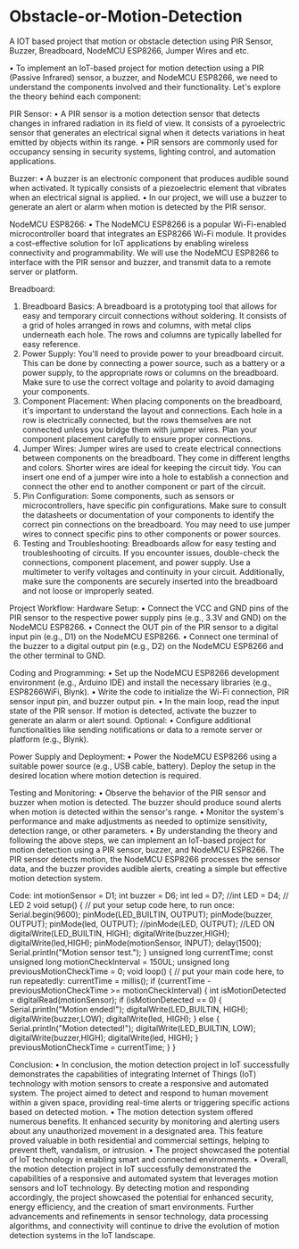 # Obstacle-or-Motion-Detection
A IOT based project that motion or obstacle detection using PIR Sensor, Buzzer, Breadboard, NodeMCU ESP8266, Jumper Wires and etc.

•	To implement an IoT-based project for motion detection using a PIR (Passive Infrared) sensor, a buzzer, and NodeMCU ESP8266, we need to understand the components involved and their functionality. Let's explore the theory behind each component:

PIR Sensor:
•	A PIR sensor is a motion detection sensor that detects changes in infrared radiation in its field of view. It consists of a pyroelectric sensor that generates an electrical signal when it detects variations in heat emitted by objects within its range. 
•	PIR sensors are commonly used for occupancy sensing in security systems, lighting control, and automation applications.

Buzzer:
•	A buzzer is an electronic component that produces audible sound when activated. It typically consists of a piezoelectric element that vibrates when an electrical signal is applied. 
•	In our project, we will use a buzzer to generate an alert or alarm when motion is detected by the PIR sensor.

NodeMCU ESP8266:
•	The NodeMCU ESP8266 is a popular Wi-Fi-enabled microcontroller board that integrates an ESP8266 Wi-Fi module. It provides a cost-effective solution for IoT applications by enabling wireless connectivity and programmability. We will use the NodeMCU ESP8266 to interface with the PIR sensor and buzzer, and transmit data to a remote server or platform.

Breadboard:
1.	Breadboard Basics: A breadboard is a prototyping tool that allows for easy and temporary circuit connections without soldering. It consists of a grid of holes arranged in rows and columns, with metal clips underneath each hole. The rows and columns are typically labelled for easy reference.
2.	Power Supply: You'll need to provide power to your breadboard circuit. This can be done by connecting a power source, such as a battery or a power supply, to the appropriate rows or columns on the breadboard. Make sure to use the correct voltage and polarity to avoid damaging your components.
3.	Component Placement: When placing components on the breadboard, it's important to understand the layout and connections. Each hole in a row is electrically connected, but the rows themselves are not connected unless you bridge them with jumper wires. Plan your component placement carefully to ensure proper connections.
4.	Jumper Wires: Jumper wires are used to create electrical connections between components on the breadboard. They come in different lengths and colors. Shorter wires are ideal for keeping the circuit tidy. You can insert one end of a jumper wire into a hole to establish a connection and connect the other end to another component or part of the circuit.
5.	Pin Configuration: Some components, such as sensors or microcontrollers, have specific pin configurations. Make sure to consult the datasheets or documentation of your components to identify the correct pin connections on the breadboard. You may need to use jumper wires to connect specific pins to other components or power sources.
6.	Testing and Troubleshooting: Breadboards allow for easy testing and troubleshooting of circuits. If you encounter issues, double-check the connections, component placement, and power supply. Use a multimeter to verify voltages and continuity in your circuit. Additionally, make sure the components are securely inserted into the breadboard and not loose or improperly seated.

Project Workflow:
Hardware Setup:
•	Connect the VCC and GND pins of the PIR sensor to the respective power supply pins (e.g., 3.3V and GND) on the NodeMCU ESP8266.
•	Connect the OUT pin of the PIR sensor to a digital input pin (e.g., D1) on the NodeMCU ESP8266.
•	Connect one terminal of the buzzer to a digital output pin (e.g., D2) on the NodeMCU ESP8266 and the other terminal to GND.

Coding and Programming:
•	Set up the NodeMCU ESP8266 development environment (e.g., Arduino IDE) and install the necessary libraries (e.g., ESP8266WiFi, Blynk).
•	Write the code to initialize the Wi-Fi connection, PIR sensor input pin, and buzzer output pin.
•	In the main loop, read the input state of the PIR sensor. If motion is detected, activate the buzzer to generate an alarm or alert sound.
Optional: 
•	Configure additional functionalities like sending notifications or data to a remote server or platform (e.g., Blynk).

Power Supply and Deployment:
•	Power the NodeMCU ESP8266 using a suitable power source (e.g., USB cable, battery).
Deploy the setup in the desired location where motion detection is required.

Testing and Monitoring:
•	Observe the behavior of the PIR sensor and buzzer when motion is detected. The buzzer should produce sound alerts when motion is detected within the sensor's range.
•	Monitor the system's performance and make adjustments as needed to optimize sensitivity, detection range, or other parameters.
•	By understanding the theory and following the above steps, we can implement an IoT-based project for motion detection using a PIR sensor, buzzer, and NodeMCU ESP8266. The PIR sensor detects motion, the NodeMCU ESP8266 processes the sensor data, and the buzzer provides audible alerts, creating a simple but effective motion detection system.

Code:
int motionSensor = D1;
int buzzer = D6;
int led = D7;
//int LED = D4;  // LED 2
void setup() {
  // put your setup code here, to run once:
  Serial.begin(9600);
  pinMode(LED_BUILTIN, OUTPUT);
  pinMode(buzzer, OUTPUT);
  pinMode(led, OUTPUT);
  //pinMode(LED, OUTPUT);  //LED ON
  digitalWrite(LED_BUILTIN, HIGH);
  digitalWrite(buzzer,HIGH);
  digitalWrite(led,HIGH);
  pinMode(motionSensor, INPUT);
  delay(1500);
  Serial.println("Motion sensor test.");
}
unsigned long currentTime;
const unsigned long motionCheckInterval = 150UL;
unsigned long previousMotionCheckTime = 0;
void loop() {
  // put your main code here, to run repeatedly:
  currentTime = millis();
  if (currentTime - previousMotionCheckTime >= motionCheckInterval) {
    int isMotionDetected = digitalRead(motionSensor);
    if (isMotionDetected == 0) {
      Serial.println("Motion ended!");
      digitalWrite(LED_BUILTIN, HIGH);
      digitalWrite(buzzer,LOW);
      digitalWrite(led, HIGH);
    } else {
      Serial.println("Motion detected!");
      digitalWrite(LED_BUILTIN, LOW);
      digitalWrite(buzzer,HIGH);
      digitalWrite(led, HIGH);
    }
    previousMotionCheckTime = currentTime;
  }
}
 
Conclusion:
•	In conclusion, the motion detection project in IoT successfully demonstrates the capabilities of integrating Internet of Things (IoT) technology with motion sensors to create a responsive and automated system. The project aimed to detect and respond to human movement within a given space, providing real-time alerts or triggering specific actions based on detected motion.
•	The motion detection system offered numerous benefits. It enhanced security by monitoring and alerting users about any unauthorized movement in a designated area. This feature proved valuable in both residential and commercial settings, helping to prevent theft, vandalism, or intrusion.
•	The project showcased the potential of IoT technology in enabling smart and connected environments.
•	Overall, the motion detection project in IoT successfully demonstrated the capabilities of a responsive and automated system that leverages motion sensors and IoT technology. By detecting motion and responding accordingly, the project showcased the potential for enhanced security, energy efficiency, and the creation of smart environments. Further advancements and refinements in sensor technology, data processing algorithms, and connectivity will continue to drive the evolution of motion detection systems in the IoT landscape.
